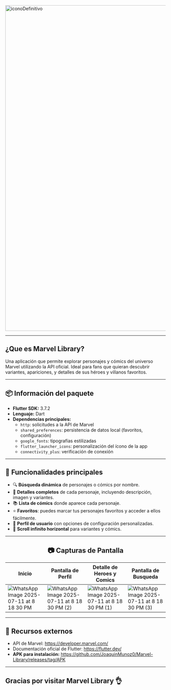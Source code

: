 <img width="1024" height="1024" alt="iconoDefinitivo" src="https://github.com/user-attachments/assets/1e7085bd-5436-4b77-8583-dc4e6d58951d" />


---

## ¿Que es Marvel Library?

Una aplicación que permite explorar personajes y cómics del universo Marvel utilizando la API oficial. Ideal para fans que quieran descubrir variantes, apariciones, y detalles de sus héroes y villanos favoritos.

---

## 📦 Información del paquete

- **Flutter SDK:** 3.7.2
- **Lenguaje:** Dart
- **Dependencias principales:**
  - `http`: solicitudes a la API de Marvel
  - `shared_preferences`: persistencia de datos local (favoritos, configuración)
  - `google_fonts`: tipografías estilizadas
  - `flutter_launcher_icons`: personalización del ícono de la app
  - `connectivity_plus`: verificación de conexión
---

## 🧩 Funcionalidades principales

- 🔍 **Búsqueda dinámica** de personajes o cómics por nombre.
- 📄 **Detalles completos** de cada personaje, incluyendo descripción, imagen y variantes.
- 📚 **Lista de cómics** donde aparece cada personaje.
- ⭐ **Favoritos**: puedes marcar tus personajes favoritos y acceder a ellos fácilmente.
- 👤 **Perfil de usuario** con opciones de configuración personalizadas.
- 📱 **Scroll infinito horizontal** para variantes y cómics.

---

<h2 align="center">📷 Capturas de Pantalla</h2>

| Inicio                      | Pantalla de Perfil             | Detalle de Heroes y Comics                     | Pantalla de Busqueda                |
|----------------------------|--------------------------------|------------------------------------|-----------------------------------|
| ![WhatsApp Image 2025-07-11 at 8 18 30 PM](https://github.com/user-attachments/assets/766a8ae5-c5cd-4d53-bc05-40abc7fed0bf) | ![WhatsApp Image 2025-07-11 at 8 18 30 PM (2)](https://github.com/user-attachments/assets/01a3bbc4-5796-4194-81c5-b84431d6e7f7) | ![WhatsApp Image 2025-07-11 at 8 18 30 PM (1)](https://github.com/user-attachments/assets/9beb0d13-bd71-43a6-b476-673b2486482a) | ![WhatsApp Image 2025-07-11 at 8 18 30 PM (3)](https://github.com/user-attachments/assets/e27ab9e7-5850-475e-8ddb-3743d6a263e6) |
---

## 🔗 Recursos externos

- API de Marvel: https://developer.marvel.com/
- Documentación oficial de Flutter: https://flutter.dev/
- **APK para instalación:** https://github.com/JoaquinMunoz0/Marvel-Library/releases/tag/APK

---

## Gracias por visitar Marvel Library 👌







